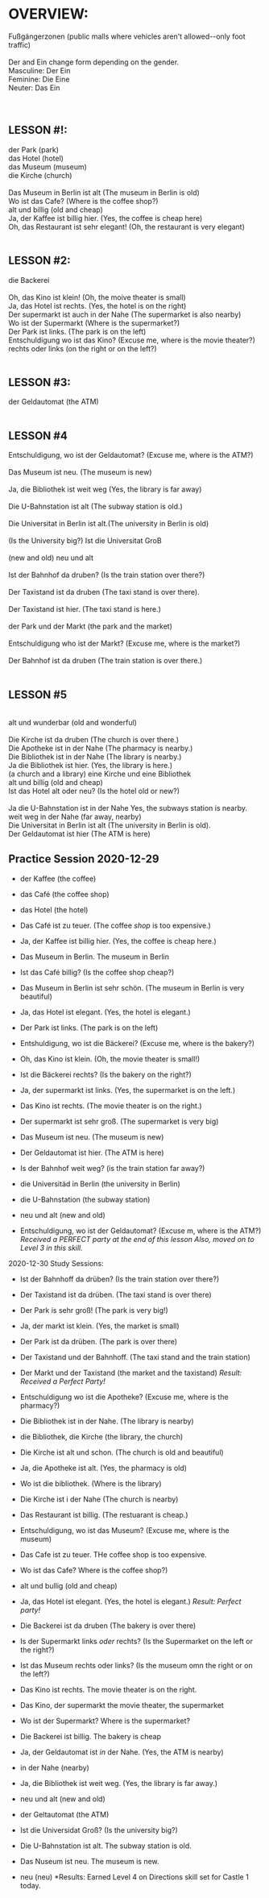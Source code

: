 # OVERVIEW:
Fußgängerzonen  (public malls where vehicles aren't allowed--only foot traffic)<br> 
<br>
Der and Ein change form depending on the gender.<br>
Masculine:    Der   Ein <br>
Feminine:     Die   Eine <br>
Neuter:       Das   Ein <br>
<br>
<br>
## LESSON #!:
der Park  (park) <br>
das Hotel (hotel) <br>
das Museum (museum) <br>
die Kirche (church) <br>
<br>
Das Museum in Berlin ist alt (The museum in Berlin is old) <br>
Wo ist das Cafe?   (Where is the coffee shop?) <br>
alt und billig (old and cheap) <br>
Ja, der Kaffee ist billig hier.  (Yes, the coffee is cheap here) <br>
Oh, das Restaurant ist sehr elegant!  (Oh, the restaurant is very elegant) <br>
<br>
## LESSON #2: 
die Backerei <br>
<br>
Oh, das Kino ist klein!  (Oh, the moive theater is small) <br>
Ja, das Hotel ist rechts. (Yes, the hotel is on the right)<br>
Der supermarkt ist auch in der Nahe (The supermarket is also nearby) <br>
Wo ist der Supermarkt (Where is the supermarket?)<br>
Der Park ist links.  (The park is on the left)<br>
Entschuldigung wo ist das Kino?  (Excuse me, where is the movie theater?)<br> 
rechts oder links (on the right or on the left?) <br>
<br>
## LESSON #3: 
der Geldautomat (the ATM)<br>
<br>
## LESSON #4
Entschuldigung, wo ist der Geldautomat? (Excuse me, where is the ATM?) <br>
<br>
Das Museum ist neu. (The museum is new) <br>
<br>
Ja, die Bibliothek ist weit weg (Yes, the library is far away)<br>
<br>
Die U-Bahnstation ist alt (The subway station is old.)<br>
<br>
Die Universitat in Berlin ist alt.(The university in Berlin is old)<br>
<br>
(Is the University big?) Ist die Universitat GroB<br>
<br>
(new and old) neu und alt <br>
<br>
Ist der Bahnhof da druben? (Is the train station over there?) <br>
<br>
Der Taxistand ist da druben (The taxi stand is over there). <br>
<br>
Der Taxistand ist hier. (The taxi stand is here.)<br>
<br>
der Park und der Markt (the park and the market)<br>
<br>
Entschuldigung who ist der Markt? (Excuse me, where is the market?)<br>
<br>
Der Bahnhof ist da druben (The train station is over there.)<br>
<br>
## LESSON #5 
<br>
alt und wunderbar  (old and wonderful)<br>
<br>
Die Kirche ist da druben 
(The church is over there.)
<br>
Die Apotheke ist in der Nahe
(The pharmacy is nearby.) 
<br>
Die Bibliothek ist in der Nahe
(The library is nearby.) 
<br>
Ja die Bibliothek ist hier.
(Yes, the library is here.) 
<br>
(a church and a library)
eine Kirche und eine Bibliothek
<br>
alt und billig 
(old and cheap) 
<br>
Ist das Hotel alt oder neu?
(Is the hotel old or new?)
<br><br>
Ja die U-Bahnstation ist in der Nahe 
Yes, the subways station is nearby. 
<br>
weit weg in der Nahe
(far away, nearby)
<br>
Die Universitat in Berlin ist alt
(The university in Berlin is old). 
<br>
Der Geldautomat ist hier 
(The ATM is here)

## Practice Session 2020-12-29
* der Kaffee (the coffee)
* das Café (the coffee shop)
* das Hotel (the hotel)
* Das Café ist zu teuer. (The coffee _shop_ is too expensive.)
* Ja, der Kaffee ist billig hier. (Yes, the coffee is cheap here.)
* Das Museum in Berlin. The museum in Berlin
* Ist das Café billig? (Is the coffee shop cheap?) 
* Das Museum in Berlin ist sehr schön. (The museum in Berlin is very beautiful)
* Ja, das Hotel ist elegant. (Yes, the hotel is elegant.)

* Der Park ist links. (The park is on the left)
* Entshuldigung, wo ist die Bäckerei? (Excuse me, where is the bakery?)
* Oh, das Kino ist klein. (Oh, the movie theater is small!)
* Ist die Bäckerei rechts? (Is the bakery on the right?)
* Ja, der supermarkt ist links. (Yes, the supermarket is on the left.)
* Das Kino ist rechts. (The movie theater is on the right.)
* Der supermarkt ist sehr groß. (The supermarket is very big)

* Das Museum ist neu. (The museum is new)
* Der Geldautomat ist hier. (The ATM is here) 
* Is der Bahnhof weit weg? (is the train station far away?)
* die Universitäd in Berlin (the university in Berlin)
* die U-Bahnstation (the subway station)
* neu und alt (new and old)
* Entschuldigung, wo ist der Geldautomat?  (Excuse m, where is the ATM?)
*Received a PERFECT party at the end of this lesson*
*Also, moved on to Level 3 in this skill.*

2020-12-30 Study Sessions:
* Ist der Bahnhoff da drüben?  (Is the train station over there?)
* Der Taxistand ist da drüben. (The taxi stand is over there)
* Der Park is sehr groß!  (The park is very big!)
* Ja, der markt ist klein. (Yes, the market is small)
* Der Park ist da drüben. (The park is over there)
* Der Taxistand und der Bahnhoff. (The taxi stand and the train station)
* Der Markt und der Taxistand (the market and the taxistand)
*Result: Received a Perfect Party!*

* Entschuldigung wo ist die Apotheke? (Excuse me, where is the pharmacy?)
* Die Bibliothek ist in der Nahe. (The library is nearby)
* die Bibliothek, die Kirche (the library, the church)
* Die Kirche ist alt und schon. (The church is old and beautiful)
* Ja, die Apotheke ist alt. (Yes, the pharmacy is old)
* Wo ist die bibliothek. (Where is the library)
* Die Kirche ist i der Nahe (The church is nearby)
* Das Restaurant ist billig. (The restuarant is cheap.)
* Entschuldigung, wo ist das Museum? (Excuse me, where is the museum)
* Das Cafe ist zu teuer. THe coffee shop is too expensive. 
* Wo ist das Cafe? Where is the coffee shop?)
* alt und bullig (old and cheap)
* Ja, das Hotel ist elegant. (Yes, the hotel is elegant.)
*Result: Perfect party!*

* Die Backerei ist da druben (The bakery is over there)
* Is der Supermarkt links _oder_ rechts? (Is the Supermarket on the left or the right?)
* Ist das Museum rechts oder links? (Is the museum omn the right or on the left?)
* Das Kino ist rechts. The movie theater is on the right.
* Das Kino, der supermarkt the movie theater, the supermarket
* Wo ist der Supermarkt?  Where is the supermarket?
* Die Backerei ist billig.  The bakery is cheap
* Ja, der Geldautomat ist _in_ der Nahe. (Yes, the ATM is nearby)
* in der Nahe (nearby)
* Ja, die Bibliothek ist weit weg. (Yes, the library is far away.)
* neu und alt  (new and old)
* der Geltautomat (the ATM)
* Ist die Universidat Groß?  (Is the university big?)
* Die U-Bahnstation ist alt. The subway station is old.
* Das Nuseum ist neu.  The museum is new.
* neu (neu)
*Results: Earned Level 4 on Directions skill set for Castle 1 today. 

